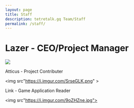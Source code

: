```yaml
---
layout: page
title: Staff
description: tetretalk.gq Team/Staff
permalink: /staff/
---
```



<h1>Lazer - CEO/Project Manager</h1>

<img src="https://cdn.discordapp.com/icons/463461333174845450/95aa0d882d6ccf74e81192f6bfadd8f3.png" >


<a>Atticus - Project Contributer</a>

<img src"https://i.imgur.com/SrseGLK.png" >



<a>Link - Game Application Reader</a>

<img src"https://i.imgur.com/9oZHZne.jpg">
